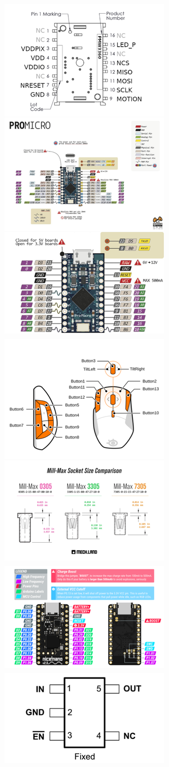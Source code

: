   
![](/Reference/pmw3360_pinout.png?raw=true)
![](/Reference/Pro%20Micro%20Pinout%20ATmega32u4%20pighixxx%20--neonaut.neocities.org'blog'2020'exploring-the-hiletgo-pro-micro-clone%20.png)
![](/Reference/pro_micro_pinout%20Atmega32u4%20--golem.hu'article'pro-micro-pinout.jpg)

![](/Reference/SteelSeries%20Rival%20500%20buttons%20flozz.github.io'rivalcfg'devices'rival500.html.svg)
![](/Reference/mill-max-size-comp-2_1024x1024%402x.webp)

![](/Reference/nice_nano-v2.0_nRF52840_pinout.png)

![](/Reference/tps769xx-0-1-a-ldo-regler-positiv-sot-23-IMG1238.jpg)

![]()
